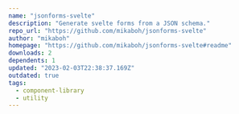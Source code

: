 ```yaml
---
name: "jsonforms-svelte"
description: "Generate svelte forms from a JSON schema."
repo_url: "https://github.com/mikaboh/jsonforms-svelte"
author: "mikaboh"
homepage: "https://github.com/mikaboh/jsonforms-svelte#readme"
downloads: 2
dependents: 1
updated: "2023-02-03T22:38:37.169Z"
outdated: true
tags: 
  - component-library
  - utility
---
```

